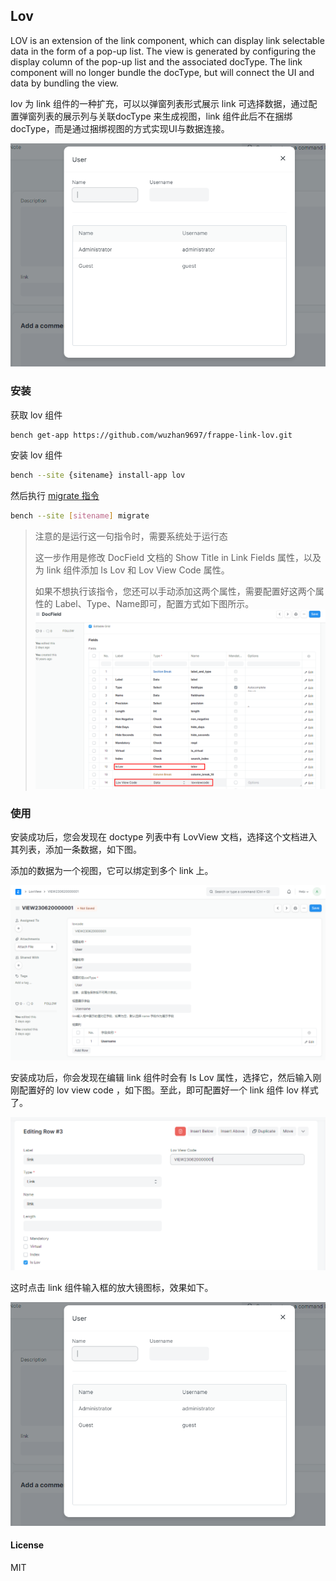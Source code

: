 ## Lov

LOV is an extension of the link component, which can display link selectable data in the form of a pop-up list. The view is generated by configuring the display column of the pop-up list and the associated docType. The link component will no longer bundle the docType, but will connect the UI and data by bundling the view.

lov 为 link 组件的一种扩充，可以以弹窗列表形式展示 link 可选择数据，通过配置弹窗列表的展示列与关联docType 来生成视图，link 组件此后不在捆绑 docType，而是通过捆绑视图的方式实现UI与数据连接。

![img_1](action/readme/img_1.png)

### 安装

获取 lov 组件 

```bash
bench get-app https://github.com/wuzhan9697/frappe-link-lov.git
```

安装 lov 组件

```bash
bench --site {sitename} install-app lov
```

然后执行 [migrate 指令](https://frappeframework.com/docs/v14/user/en/bench/reference/migrate)

```bash
bench --site [sitename] migrate
```

> 注意的是运行这一句指令时，需要系统处于运行态
>
> 这一步作用是修改 DocField 文档的 Show Title in Link Fields 属性，以及为 link 组件添加 Is Lov 和 Lov View Code 属性。
>
> 如果不想执行该指令，您还可以手动添加这两个属性，需要配置好这两个属性的 Label、Type、Name即可，配置方式如下图所示。
> ![image-20230623224116105](action/readme/img_4.png)

### 使用

安装成功后，您会发现在 doctype 列表中有 LovView 文档，选择这个文档进入其列表，添加一条数据，如下图。

添加的数据为一个视图，它可以绑定到多个 link 上。

![image-20230623224116105](action/readme/img.png)


安装成功后，你会发现在编辑 link 组件时会有 Is Lov 属性，选择它，然后输入刚刚配置好的 lov view code ，如下图。至此，即可配置好一个 link 组件 lov 样式了。

![img_2](action/readme/img_2.png)

这时点击 link 组件输入框的放大镜图标，效果如下。

![img_1](action/readme/img_1.png)

#### License

MIT